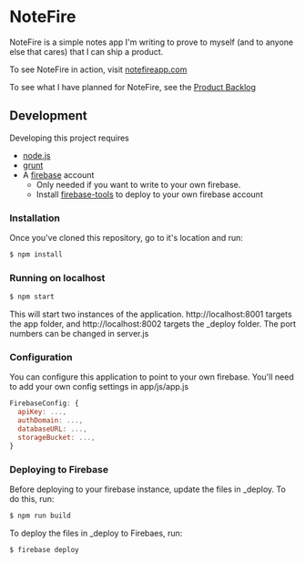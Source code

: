 # NoteFire #

NoteFire is a simple notes app I'm writing to prove to myself (and to anyone else that cares) that I can ship a product.

To see NoteFire in action, visit [notefireapp.com](https://www.notefireapp.com)

To see what I have planned for NoteFire, see the [Product Backlog](https://github.com/bobzurad/NoteFire/wiki/Product-Backlog)

## Development ##
Developing this project requires
* [node.js](https://nodejs.org/)
* [grunt](https://www.npmjs.com/package/grunt)
* A [firebase](https://firebase.google.com) account
  * Only needed if you want to write to your own firebase.
  * Install [firebase-tools](https://www.npmjs.com/package/firebase-tools) to deploy to your own firebase account

### Installation ###
Once you've cloned this repository, go to it's location and run:

```bash
$ npm install
```

### Running on localhost ###
```bash
$ npm start
```
This will start two instances of the application. http://localhost:8001 targets the app folder, and http://localhost:8002 targets the \_deploy folder. The port numbers can be changed in server.js


### Configuration ###
You can configure this application to point to your own firebase. You'll need to add your own config settings in app/js/app.js

```javascript
FirebaseConfig: {
  apiKey: ...,
  authDomain: ...,
  databaseURL: ...,
  storageBucket: ...,
}
```

### Deploying to Firebase ###
Before deploying to your firebase instance, update the files in \_deploy. To do this, run:
```bash
$ npm run build
```
To deploy the files in \_deploy to Firebaes, run:
```bash
$ firebase deploy
```
